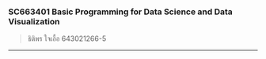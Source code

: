 
### SC663401 Basic Programming for Data Science and Data Visualization
> ธิติพร ใจเอื้อ 643021266-5
------------------------------
